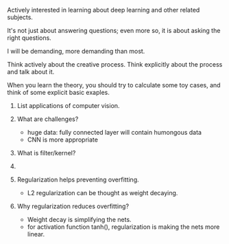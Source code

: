 
Actively interested in learning about deep learning and other related subjects.

It's not just about answering questions; even more so, it is about asking the right questions.

I will be demanding, more demanding than most.

Think actively about the creative process. Think explicitly about the process and talk about it.

When you learn the theory, you should try to calculate some toy cases, and think of some explicit basic exaples.


1. List applications of computer vision.
2. What are challenges?
    - huge data: fully connected layer will contain humongous data
    - CNN is more appropriate
3. What is filter/kernel?
4. 

5. Regularization helps preventing overfitting.
    - L2 regularization can be thought as weight decaying.

6. Why regularization reduces overfitting?
    - Weight decay is simplifying the nets.
    - for activation function tanh(), regularization is making the nets more linear.
